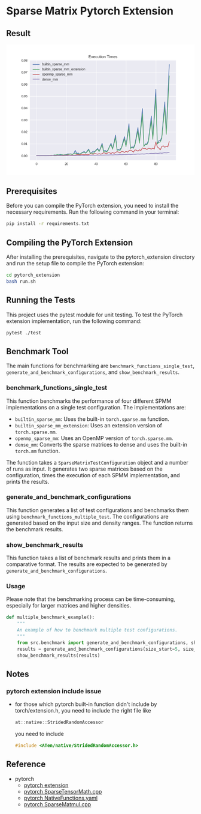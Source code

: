# Sparse Matrix Pytorch Extension

## Result

![](plot/Test_16-CPUs_atomic.png)

## Prerequisites

Before you can compile the PyTorch extension, you need to install the necessary requirements. Run the following command in your terminal:

```bash
pip install -r requirements.txt
```

## Compiling the PyTorch Extension

After installing the prerequisites, navigate to the pytorch_extension directory and run the setup file to compile the PyTorch extension:

```bash
cd pytorch_extension
bash run.sh
```

## Running the Tests

This project uses the pytest module for unit testing. To test the PyTorch extension implementation, run the following command:

```bash
pytest ./test
```

## Benchmark Tool

The main functions for benchmarking are `benchmark_functions_single_test`, `generate_and_benchmark_configurations`, and `show_benchmark_results`.

### benchmark_functions_single_test
This function benchmarks the performance of four different SPMM implementations on a single test configuration. The implementations are:

- `builtin_sparse_mm`: Uses the built-in `torch.sparse.mm` function.
- `builtin_sparse_mm_extension`: Uses an extension version of `torch.sparse.mm`.
- `openmp_sparse_mm`: Uses an OpenMP version of `torch.sparse.mm`.
- `dense_mm`: Converts the sparse matrices to dense and uses the built-in `torch.mm` function.

The function takes a `SparseMatrixTestConfiguration` object and a number of runs as input. It generates two sparse matrices based on the configuration, times the execution of each SPMM implementation, and prints the results.

### generate_and_benchmark_configurations
This function generates a list of test configurations and benchmarks them using `benchmark_functions_multiple_test`. The configurations are generated based on the input size and density ranges. The function returns the benchmark results.

### show_benchmark_results
This function takes a list of benchmark results and prints them in a comparative format. The results are expected to be generated by `generate_and_benchmark_configurations`.

### Usage
Please note that the benchmarking process can be time-consuming, especially for larger matrices and higher densities. 

```python
def multiple_benchmark_example():
    """
    An example of how to benchmark multiple test configurations.
    """
    from src.benchmark import generate_and_benchmark_configurations, show_benchmark_results
    results = generate_and_benchmark_configurations(size_start=5, size_end=500, size_step=50, density_start=1, density_end=10, density_step=4)
    show_benchmark_results(results)
```

## Notes

### pytorch extension include issue

- for those which pytorch built-in function didn't include by torch/extension.h, you need to include the right file like
    ```c++
    at::native::StridedRandomAccessor
    ``` 
    you need to include
    ```c++
    #include <ATen/native/StridedRandomAccessor.h>
    ```

## Reference

- pytorch
    - [pytorch extension](https://pytorch.org/tutorials/advanced/cpp_extension.html)
    - [pytorch SparseTensorMath.cpp](https://github.com/pytorch/pytorch/blob/729ac7317a50a6a195b324cf6cefd748bf4f5498/aten/src/ATen/native/sparse/SparseTensorMath.cpp#L1379)
    - [pytorch NativeFunctions.yaml](https://github.com/pytorch/pytorch/blob/729ac7317a50a6a195b324cf6cefd748bf4f5498/aten/src/ATen/native/native_functions.yaml#L4073)
    - [pytorch SparseMatmul.cpp](https://github.com/pytorch/pytorch/blob/729ac7317a50a6a195b324cf6cefd748bf4f5498/aten/src/ATen/native/sparse/SparseMatMul.cpp#L89)